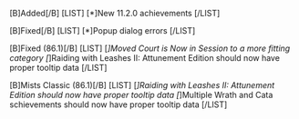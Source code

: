[B]Added[/B]
[LIST]
[*]New 11.2.0 achievements
[/LIST]

[B]Fixed[/B]
[LIST]
[*]Popup dialog errors
[/LIST]

[B]Fixed (86.1)[/B]
[LIST]
[*]Moved Court is Now in Session to a more fitting category
[*]Raiding with Leashes II: Attunement Edition should now have proper tooltip data
[/LIST]

[B]Mists Classic (86.1)[/B]
[LIST]
[*]Raiding with Leashes II: Attunement Edition should now have proper tooltip data
[*]Multiple Wrath and Cata schievements should now have proper tooltip data
[/LIST]